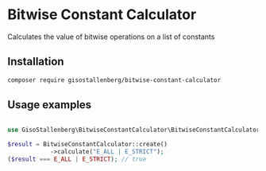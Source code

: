 # Bitwise Constant Calculator
Calculates the value of bitwise operations on a list of constants

## Installation
```bash
composer require gisostallenberg/bitwise-constant-calculator
```

## Usage examples
```php

use GisoStallenberg\BitwiseConstantCalculator\BitwiseConstantCalculator;

$result = BitwiseConstantCalculator::create()
            ->calculate("E_ALL | E_STRICT");
($result === E_ALL | E_STRICT); // true
```